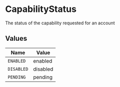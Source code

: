 # CapabilityStatus

The status of the capability requested for an account


## Values

| Name       | Value      |
| ---------- | ---------- |
| `ENABLED`  | enabled    |
| `DISABLED` | disabled   |
| `PENDING`  | pending    |